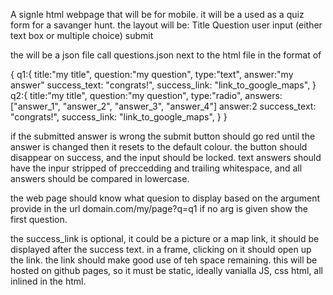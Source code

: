 A signle html webpage that will be for mobile. it will be a used as a quiz form for a savanger hunt. the layout will be:
Title
Question
user input (either text box or multiple choice)
submit

the will be a json file call questions.json next to the html file in the format of

{
	q1:{
		title:"my title",
		question:"my question",
		type:"text",
		answer:"my answer"
		success_text: "congrats!",
		success_link: "link_to_google_maps",
	}
	q2:{
		title:"my title",
		question:"my question",
		type:"radio",
		answers:["answer_1", "answer_2", "answer_3", "answer_4"]
		answer:2
		success_text: "congrats!",
		success_link: "link_to_google_maps",
	}
}

if the submitted answer is wrong the submit button should go red until the answer is changed then it resets to the default colour. the button should disappear on success, and the input should be locked.
text answers should have the inpur stripped of preccedding and trailing whitespace, and all answers should be compared in lowercase.

the web page should know what quesion to display based on the argument provide in the url domain.com/my/page?q=q1
if no arg is given show the first question.

the success_link is optional, it could be a picture or a map link, it should be displayed after the success text. in a frame, clicking on it should open up the link. the link should make good use of teh space remaining.
 this will be hosted on github pages, so it must be static, ideally vanialla JS, css html, all inlined in the html.
